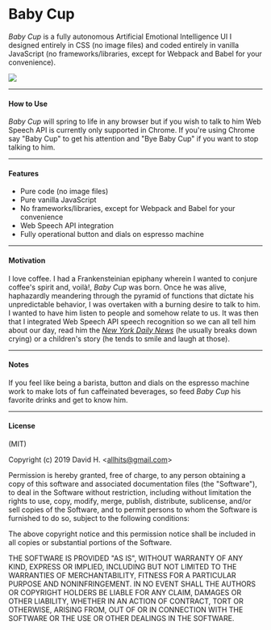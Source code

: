 # Baby Cup
_Baby Cup_ is a fully autonomous Artificial Emotional Intelligence UI I designed entirely in CSS (no image files) and coded entirely in vanilla JavaScript (no frameworks/libraries, except for Webpack and Babel for your convenience).

<img src="https://user-images.githubusercontent.com/45696445/51333528-ec400a00-1a4b-11e9-8385-2d3b1cf70906.gif">

_________________________

#### How to Use
_Baby Cup_ will spring to life in any browser but if you wish to talk to him Web Speech API is currently only supported in Chrome. If you're using Chrome say "Baby Cup" to get his attention and "Bye Baby Cup" if you want to stop talking to him.
_________________________

#### Features
- Pure code (no image files)
- Pure vanilla JavaScript
- No frameworks/libraries, except for Webpack and Babel for your convenience
- Web Speech API integration
- Fully operational button and dials on espresso machine
_________________________

#### Motivation
I love coffee. I had a Frankensteinian epiphany wherein I wanted to conjure coffee's spirit and, voilà!, _Baby Cup_ was born. Once he was alive, haphazardly meandering through the pyramid of functions that dictate his unpredictable behavior, I was overtaken with a burning desire to talk to him. I wanted to have him listen to people and somehow relate to us. It was then that I integrated Web Speech API speech recognition so we can all tell him about our day, read him the [*New York Daily News*](https://www.nydailynews.com/ ) (he usually breaks down crying) or a children's story (he tends to smile and laugh at those).
_________________________

#### Notes
If you feel like being a barista, button and dials on the espresso machine work to make lots of fun caffeinated beverages, so feed _Baby Cup_ his favorite drinks and get to know him.
_________________________

#### License
(MIT)

Copyright (c) 2019 David H. &lt;allhits@gmail.com&gt;

Permission is hereby granted, free of charge, to any person obtaining a copy of this software and associated documentation files (the "Software"), to deal in the Software without restriction, including without limitation the rights to use, copy, modify, merge, publish, distribute, sublicense, and/or sell copies of the Software, and to permit persons to whom the Software is furnished to do so, subject to the following conditions:

The above copyright notice and this permission notice shall be included in all copies or substantial portions of the Software.

THE SOFTWARE IS PROVIDED "AS IS", WITHOUT WARRANTY OF ANY KIND, EXPRESS OR IMPLIED, INCLUDING BUT NOT LIMITED TO THE WARRANTIES OF MERCHANTABILITY, FITNESS FOR A PARTICULAR PURPOSE AND NONINFRINGEMENT. IN NO EVENT SHALL THE AUTHORS OR COPYRIGHT HOLDERS BE LIABLE FOR ANY CLAIM, DAMAGES OR OTHER LIABILITY, WHETHER IN AN ACTION OF CONTRACT, TORT OR OTHERWISE, ARISING FROM, OUT OF OR IN CONNECTION WITH THE SOFTWARE OR THE USE OR OTHER DEALINGS IN THE SOFTWARE.
